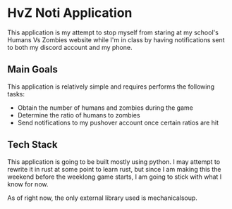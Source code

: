 # HvZ Noti Application

This application is my attempt to stop myself from staring at my school's Humans Vs Zombies website while I'm in class by having notifications sent to both my discord account and my phone. 

## Main Goals
This application is relatively simple and requires performs the following tasks:
* Obtain the number of humans and zombies during the game
* Determine the ratio of humans to zombies
* Send notifications to my pushover account once certain ratios are hit

## Tech Stack

This application is going to be built mostly using python. I may attempt to rewrite it in rust at some point to learn rust, but since I am making this the weekend before the weeklong game starts, I am going to stick with what I know for now.

As of right now, the only external library used is mechanicalsoup.